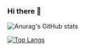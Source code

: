 ### Hi there 👋


![Anurag's GitHub stats](https://github-readme-stats.vercel.app/api?username=pablo-cettour&show_icons=true&count_private=true)

[![Top Langs](https://github-readme-stats.vercel.app/api/top-langs/?username=pablo-cettour&count_private=true)](https://github.com/anuraghazra/github-readme-stats)


<!--
**pablo-cettour/pablo-cettour** is a ✨ _special_ ✨ repository because its `README.md` (this file) appears on your GitHub profile.

Here are some ideas to get you started:

- 🔭 I’m currently working on ...
- 🌱 I’m currently learning ...
- 👯 I’m looking to collaborate on ...
- 🤔 I’m looking for help with ...
- 💬 Ask me about ...
- 📫 How to reach me: ...
- 😄 Pronouns: ...
- ⚡ Fun fact: ...

![Anurag's GitHub stats](https://github-readme-stats.vercel.app/api?username=pablo-cettour&show_icons=true&count_private=true)

[![Top Langs](https://github-readme-stats.vercel.app/api/top-langs/?username=pablo-cettour&count_private=true)](https://github.com/anuraghazra/github-readme-stats)

-->

